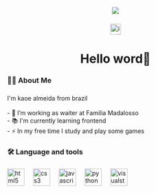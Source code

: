 <div align="center">
  <img height="" src="https://media.giphy.com/media/26tn33aiTi1jkl6H6/giphy.gif?cid=790b7611hg27rciusze0lnp058fgql0fs4y7fy9sd8x9avo6&ep=v1_gifs_search&rid=giphy.gif&ct=g"  />
</div>

###

<div align="center">
  <a href="https://www.instagram.com/k5tlz/" target="_blank">
    <img src="https://img.shields.io/static/v1?message=Instagram&logo=instagram&label=&color=E4405F&logoColor=white&labelColor=&style=for-the-badge" height="25" alt="instagram logo"  />
  </a>
</div>

###

<h1 align="center">Hello word👋</h1>

###

<h3 align="left">👩‍💻  About Me</h3>

###

<p align="left">I'm  kaoe almeida from brazil <br><br>- 🔭 I’m working as waiter at Familia Madalosso<br>- 📚 I'm currently learning frontend<br>- ⚡ In my free time I study and play some games</p>

###

<h3 align="left">🛠 Language and tools</h3>

###

<div align="left">
  <img src="https://cdn.jsdelivr.net/gh/devicons/devicon/icons/html5/html5-plain.svg" height="40" alt="html5 logo"  />
  <img width="12" />
  <img src="https://cdn.jsdelivr.net/gh/devicons/devicon/icons/css3/css3-plain.svg" height="40" alt="css3 logo"  />
  <img width="12" />
  <img src="https://cdn.jsdelivr.net/gh/devicons/devicon/icons/javascript/javascript-plain.svg" height="40" alt="javascript logo"  />
  <img width="12" />
  <img src="https://cdn.jsdelivr.net/gh/devicons/devicon/icons/python/python-original.svg" height="40" alt="python logo"  />
  <img width="12" />
  <img src="https://cdn.jsdelivr.net/gh/devicons/devicon/icons/visualstudio/visualstudio-plain.svg" height="40" alt="visualstudio logo"  />
</div>

###
